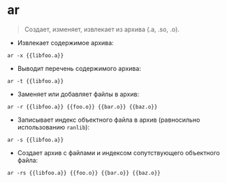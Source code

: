 # ar

> Создает, изменяет, извлекает из архива (.a, .so, .o).

- Извлекает содержимое архива:

`ar -x {{libfoo.a}}`

- Выводит перечень содержимого архива:

`ar -t {{libfoo.a}}`

- Заменяет или добавляет файлы в архив:

`ar -r {{libfoo.a}} {{foo.o}} {{bar.o}} {{baz.o}}`

- Записывает индекс объектного файла в архив (равносильно использованию `ranlib`):

`ar -s {{libfoo.a}}`

- Создает архив с файлами и индексом сопутствующего объектного файла:

`ar -rs {{libfoo.a}} {{foo.o}} {{bar.o}} {{baz.o}}`
